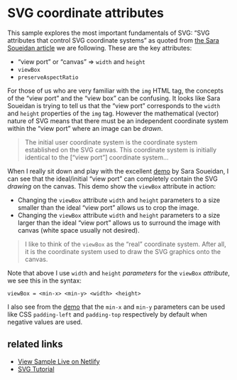 # SVG coordinate attributes

This sample explores the most important fundamentals of SVG: “SVG attributes that control SVG coordinate systems” as quoted from [the Sara Soueidan article](https://www.sarasoueidan.com/blog/svg-coordinate-systems/) we are following. These are the key attributes:

* “view port” or “canvas” => `width` and `height`
* `viewBox`
* `preserveAspectRatio`

For those of us who are very familiar with the `img` HTML tag, the concepts of the “view port” and the “view box” can be confusing. It looks like Sara Soueidan is trying to tell us that the “view port” corresponds to the `width` and `height` properties of the `img` tag. However the mathematical (vector) nature of SVG means that there must be an independent coordinate system within the “view port” where an image can be _drawn_.

>The initial user coordinate system is the coordinate system established on the SVG canvas. This coordinate system is initially identical to the [“view port”] coordinate system…

When I really sit down and play with the excellent [demo](https://www.sarasoueidan.com/demos/interactive-svg-coordinate-system/) by Sara Soueidan, I can see that the ideal/initial “view port” can completely contain the SVG _drawing_ on the canvas. This demo show the `viewBox` attribute in action:

* Changing the `viewBox` attribute `width` and `height` parameters to a size smaller than the ideal “view port” allows us to crop the image.
* Changing the `viewBox` attribute `width` and `height` parameters to a size larger than the ideal “view port” allows us to surround the image with canvas (white space usually not desired).

>I like to think of the `viewBox` as the “real” coordinate system. After all, it is the coordinate system used to draw the SVG graphics onto the canvas.

Note that above I use `width` and `height` _parameters_ for the `viewBox` _attribute_, we see this in the syntax:

```plaintext
viewBox = <min-x> <min-y> <width> <height>
```

I also see from the [demo](https://www.sarasoueidan.com/demos/interactive-svg-coordinate-system/) that the `min-x` and `min-y` parameters can be used like CSS `padding-left` and `padding-top` respectively by default when negative values are used.

## related links

* [View Sample Live on Netlify](https://rasx-node-js.netlify.com/svg-coordinate-attributes/)
* [SVG Tutorial](https://www.w3schools.com/graphics/svg_intro.asp)
